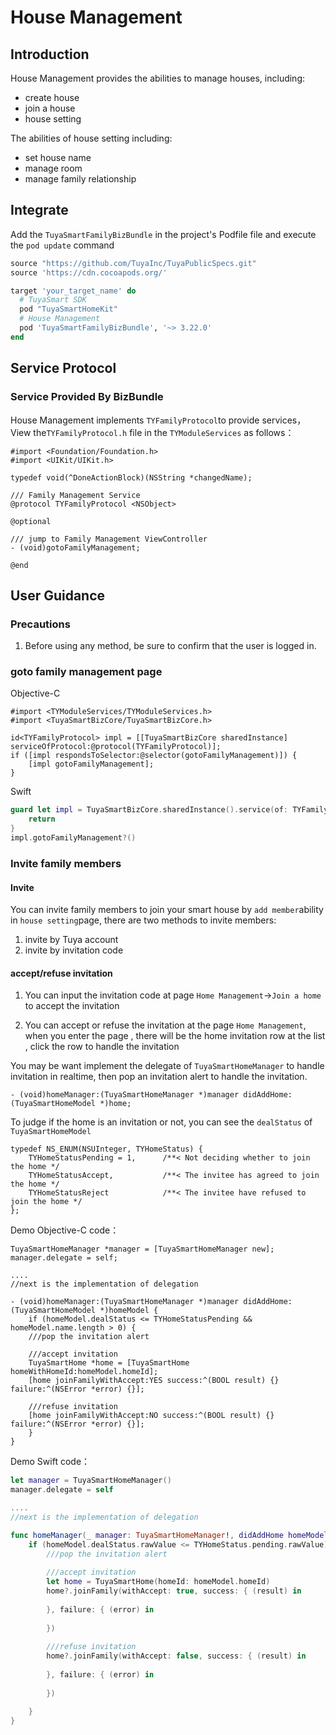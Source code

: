 # House Management

## Introduction

House Management provides the abilities to manage houses, including:
* create house
* join a house
* house setting

The abilities of house setting including:
* set house name
* manage room
* manage family relationship

## Integrate

Add the `TuyaSmartFamilyBizBundle` in the project's Podfile file and execute the `pod update` command

```ruby
source "https://github.com/TuyaInc/TuyaPublicSpecs.git"
source 'https://cdn.cocoapods.org/'

target 'your_target_name' do
  # TuyaSmart SDK
  pod "TuyaSmartHomeKit"
  # House Management
  pod 'TuyaSmartFamilyBizBundle', '~> 3.22.0'
end
```

## Service Protocol

### Service Provided By BizBundle
House Management implements `TYFamilyProtocol`to provide services，View the`TYFamilyProtocol.h` file in the `TYModuleServices` as follows：

```objc
#import <Foundation/Foundation.h>
#import <UIKit/UIKit.h>

typedef void(^DoneActionBlock)(NSString *changedName);

/// Family Management Service
@protocol TYFamilyProtocol <NSObject>

@optional

/// jump to Family Management ViewController
- (void)gotoFamilyManagement;

@end
```

## User Guidance

### Precautions

1. Before using any method, be sure to confirm that the user is logged in.

### goto family management page

Objective-C 

```objc
#import <TYModuleServices/TYModuleServices.h>
#import <TuyaSmartBizCore/TuyaSmartBizCore.h>

id<TYFamilyProtocol> impl = [[TuyaSmartBizCore sharedInstance] serviceOfProtocol:@protocol(TYFamilyProtocol)];
if ([impl respondsToSelector:@selector(gotoFamilyManagement)]) {
    [impl gotoFamilyManagement];
}
```

Swift 

```swift
guard let impl = TuyaSmartBizCore.sharedInstance().service(of: TYFamilyProtocol.self) as? TYFamilyProtocol else {
    return
}
impl.gotoFamilyManagement?()
```

### Invite family members

#### Invite
You can invite family members to join your smart house by `add member`ability in `house setting`page, there are two methods to invite members:
1. invite by Tuya account
2. invite by invitation code

#### accept/refuse invitation
1. You can input the invitation code at page `Home Management`->`Join a home` to accept the invitation

2. You can accept or refuse the invitation at the page `Home Management`, when you enter the page , there will be the home invitation row at the list , click the row to handle the invitation

You may be want implement the delegate of `TuyaSmartHomeManager` to handle invitation in realtime, then pop an invitation alert to handle the invitation.

```objc
- (void)homeManager:(TuyaSmartHomeManager *)manager didAddHome:(TuyaSmartHomeModel *)home;
```

To judge if the home is an invitation or not, you can see the `dealStatus` of `TuyaSmartHomeModel`

```objc
typedef NS_ENUM(NSUInteger, TYHomeStatus) {
    TYHomeStatusPending = 1,      /**< Not deciding whether to join the home */
    TYHomeStatusAccept,           /**< The invitee has agreed to join the home */
    TYHomeStatusReject            /**< The invitee have refused to join the home */
};
```

Demo Objective-C code：
```objc
TuyaSmartHomeManager *manager = [TuyaSmartHomeManager new];
manager.delegate = self;

....
//next is the implementation of delegation

- (void)homeManager:(TuyaSmartHomeManager *)manager didAddHome:(TuyaSmartHomeModel *)homeModel {
    if (homeModel.dealStatus <= TYHomeStatusPending && homeModel.name.length > 0) {
    ///pop the invitation alert
    
    ///accept invitation
    TuyaSmartHome *home = [TuyaSmartHome homeWithHomeId:homeModel.homeId];
    [home joinFamilyWithAccept:YES success:^(BOOL result) {} failure:^(NSError *error) {}];
    
    ///refuse invitation
    [home joinFamilyWithAccept:NO success:^(BOOL result) {} failure:^(NSError *error) {}];
    }
}
```

Demo Swift code：
```Swift
let manager = TuyaSmartHomeManager()
manager.delegate = self

....
//next is the implementation of delegation

func homeManager(_ manager: TuyaSmartHomeManager!, didAddHome homeModel: TuyaSmartHomeModel!) {
    if (homeModel.dealStatus.rawValue <= TYHomeStatus.pending.rawValue) && (homeModel.name.isEmpty == false) {
        ///pop the invitation alert
        
        ///accept invitation
        let home = TuyaSmartHome(homeId: homeModel.homeId)
        home?.joinFamily(withAccept: true, success: { (result) in
            
        }, failure: { (error) in
            
        })
        
        ///refuse invitation
        home?.joinFamily(withAccept: false, success: { (result) in
            
        }, failure: { (error) in
            
        })
        
    }
}

```
